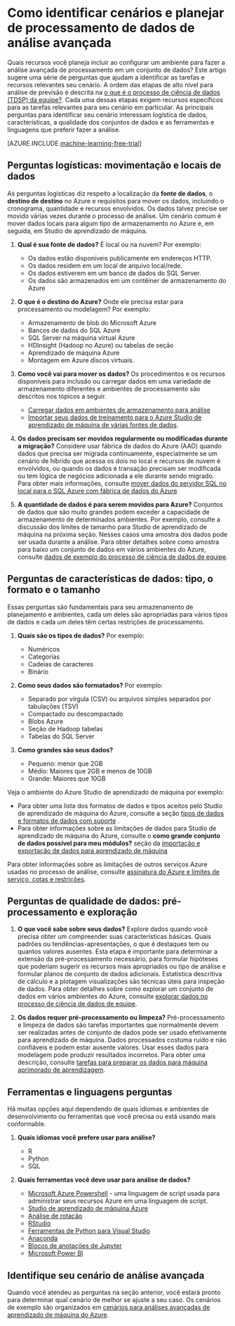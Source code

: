 <properties
    pageTitle="Como identificar cenários e planejar avançada de processamento de dados de análise | Microsoft Azure"
    description="Planejar para análise avançada, considerando uma série de perguntas principais."
    services="machine-learning"
    documentationCenter=""
    authors="bradsev"
    manager="jhubbard"
    editor="cgronlun" />

<tags
    ms.service="machine-learning"
    ms.workload="data-services"
    ms.tgt_pltfrm="na"
    ms.devlang="na"
    ms.topic="article"
    ms.date="09/19/2016"
    ms.author="bradsev" />


# <a name="how-to-identify-scenarios-and-plan-for-advanced-analytics-data-processing"></a>Como identificar cenários e planejar de processamento de dados de análise avançada

Quais recursos você planeja incluir ao configurar um ambiente para fazer a análise avançada de processamento em um conjunto de dados? Este artigo sugere uma série de perguntas que ajudam a identificar as tarefas e recursos relevantes seu cenário. A ordem das etapas de alto nível para análise de previsão é descrita na [o que é o processo de ciência de dados (TDSP) da equipe?](data-science-process-overview.md). Cada uma dessas etapas exigem recursos específicos para as tarefas relevantes para seu cenário em particular. As principais perguntas para identificar seu cenário interessam logística de dados, características, a qualidade dos conjuntos de dados e as ferramentas e linguagens que preferir fazer a análise.

[AZURE.INCLUDE [machine-learning-free-trial](../../includes/machine-learning-free-trial.md)]

## <a name="logistic-questions-data-locations-and-movement"></a>Perguntas logísticas: movimentação e locais de dados
As perguntas logísticas diz respeito a localização da **fonte de dados**, o **destino de destino** no Azure e requisitos para mover os dados, incluindo o cronograma, quantidade e recursos envolvidos. Os dados talvez precise ser movido várias vezes durante o processo de análise. Um cenário comum é mover dados locais para algum tipo de armazenamento no Azure e, em seguida, em Studio de aprendizado de máquina.

1. **Qual é sua fonte de dados?** É local ou na nuvem? Por exemplo:
    - Os dados estão disponíveis publicamente em endereços HTTP.
    - Os dados residem em um local de arquivo local/rede.
    - Os dados estiverem em um banco de dados do SQL Server.
    - Os dados são armazenados em um contêiner de armazenamento do Azure

2. **O que é o destino do Azure?** Onde ele precisa estar para processamento ou modelagem? Por exemplo:
    - Armazenamento de blob do Microsoft Azure
    - Bancos de dados do SQL Azure
    - SQL Server na máquina virtual Azure
    - HDInsight (Hadoop no Azure) ou tabelas de seção
    - Aprendizado de máquina Azure
    - Montagem em Azure discos virtuais.

3. **Como você vai para mover os dados?** Os procedimentos e os recursos disponíveis para inclusão ou carregar dados em uma variedade de armazenamento diferentes e ambientes de processamento são descritos nos tópicos a seguir.

    -  [Carregar dados em ambientes de armazenamento para análise](machine-learning-data-science-ingest-data.md)
    -  [Importar seus dados de treinamento para o Azure Studio de aprendizado de máquina de várias fontes de dados](machine-learning-data-science-import-data.md).

4. **Os dados precisam ser movidos regularmente ou modificadas durante a migração?** Considere usar fábrica de dados do Azure (AAD) quando dados que precisa ser migrada continuamente, especialmente se um cenário de híbrido que acessa os dois no local e recursos de nuvem é envolvidos, ou quando os dados é transação precisam ser modificada ou tem lógica de negócios adicionada a ele durante sendo migrado. Para obter mais informações, consulte [mover dados do servidor SQL no local para o SQL Azure com fábrica de dados do Azure](machine-learning-data-science-move-sql-azure-adf.md)

5. **A quantidade de dados é para serem movidos para Azure?** Conjuntos de dados que são muito grandes podem exceder a capacidade de armazenamento de determinados ambientes. Por exemplo, consulte a discussão dos limites de tamanho para Studio de aprendizado de máquina na próxima seção. Nesses casos uma amostra dos dados pode ser usada durante a análise. Para obter detalhes sobre como amostra para baixo um conjunto de dados em vários ambientes do Azure, consulte [dados de exemplo do processo de ciência de dados de equipe](machine-learning-data-science-sample-data.md).


## <a name="data-characteristics-questions-type-format-and-size"></a>Perguntas de características de dados: tipo, o formato e o tamanho
Essas perguntas são fundamentais para seu armazenamento de planejamento e ambientes, cada um deles são apropriadas para vários tipos de dados e cada um deles têm certas restrições de processamento.

1. **Quais são os tipos de dados?** Por exemplo:
    - Numéricos
    - Categorias
    - Cadeias de caracteres
    - Binário

2. **Como seus dados são formatados?** Por exemplo:
    - Separado por vírgula (CSV) ou arquivos simples separados por tabulações (TSV)
    - Compactado ou descompactado
    - Blobs Azure
    - Seção de Hadoop tabelas
    - Tabelas do SQL Server

2. **Como grandes são seus dados?**
    - Pequeno: menor que 2GB
    - Médio: Maiores que 2GB e menos de 10GB
    - Grande: Maiores que 10GB

Veja o ambiente do Azure Studio de aprendizado de máquina por exemplo:

- Para obter uma lista dos formatos de dados e tipos aceitos pelo Studio de aprendizado de máquina do Azure, consulte a seção [tipos de dados e formatos de dados com suporte](machine-learning-data-science-import-data.md#data-formats-and-data-types-supported) .
- Para obter informações sobre as limitações de dados para Studio de aprendizado de máquina do Azure, consulte o **como grande conjunto de dados possível para meu módulos?** seção da [importação e exportação de dados para aprendizado de máquina](machine-learning-faq.md#machine-learning-studio-questions)

Para obter informações sobre as limitações de outros serviços Azure usadas no processo de análise, consulte [assinatura do Azure e limites de serviço, cotas e restrições](../azure-subscription-service-limits.md).

## <a name="data-quality-questions-exploration-and-pre-processing"></a>Perguntas de qualidade de dados: pré-processamento e exploração

1. **O que você sabe sobre seus dados?** Explore dados quando você precisa obter um compreender suas características básicas. Quais padrões ou tendências-apresentações, o que é destaques tem ou quantos valores ausentes. Esta etapa é importante para determinar a extensão da pré-processamento necessário, para formular hipóteses que poderiam sugerir os recursos mais apropriados ou tipo de análise e formular planos de conjunto de dados adicionais. Estatística descritiva de cálculo e a plotagem visualizações são técnicas úteis para inspeção de dados. Para obter detalhes sobre como explorar um conjunto de dados em vários ambientes do Azure, consulte [explorar dados no processo de ciência de dados de equipe](machine-learning-data-science-explore-data.md).

2. **Os dados requer pré-processamento ou limpeza?**
Pré-processamento e limpeza de dados são tarefas importantes que normalmente devem ser realizadas antes de conjunto de dados pode ser usado efetivamente para aprendizado de máquina. Dados processados costuma ruído e não confiáveis e podem estar ausente valores. Usar esses dados para modelagem pode produzir resultados incorretos. Para obter uma descrição, consulte [tarefas para preparar os dados para máquina aprimorado de aprendizagem](machine-learning-data-science-prepare-data.md).

## <a name="tools-and-languages-questions"></a>Ferramentas e linguagens perguntas
Há muitas opções aqui dependendo de quais idiomas e ambientes de desenvolvimento ou ferramentas que você precisa ou está usando mais conformable.

1. **Quais idiomas você prefere usar para análise?**  
    - R
    - Python
    - SQL

2. **Quais ferramentas você deve usar para análise de dados?**
    - [Microsoft Azure Powershell](powershell-install-configure.md) - uma linguagem de script usada para administrar seus recursos Azure em uma linguagem de script.
    - [Studio de aprendizado de máquina Azure](machine-learning-what-is-ml-studio/)
    - [Análise de rotação](http://www.revolutionanalytics.com/revolution-r-open)
    - [RStudio](http://www.rstudio.com)
    - [Ferramentas de Python para Visual Studio](http://microsoft.github.io/PTVS/)
    - [Anaconda](https://www.continuum.io/why-anaconda)
    - [Blocos de anotações de Jupyter](http://jupyter.org/)
    - [Microsoft Power BI](http://powerbi.microsoft.com)


## <a name="identify-your-advanced-analytics-scenario"></a>Identifique seu cenário de análise avançada
Quando você atendeu as perguntas na seção anterior, você estará pronto para determinar qual cenário de melhor se ajuste a seu caso. Os cenários de exemplo são organizados em [cenários para análises avançadas de aprendizado de máquina do Azure](machine-learning-data-science-plan-sample-scenarios.md).

